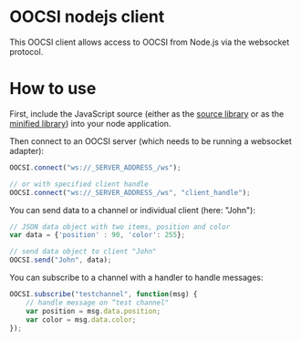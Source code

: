 # OOCSI nodejs client

This OOCSI client allows access to OOCSI from Node.js via the websocket protocol. 

# How to use

First, include the JavaScript source (either as the [source library](https://github.com/iddi/oocsi-nodejs/blob/master/dist/oocsi-nodejs.js) or as the [minified library](https://github.com/iddi/oocsi-nodejs/blob/master/dist/oocsi-nodejs.min.js)) into your node application.

Then connect to an OOCSI server (which needs to be running a websocket adapter):

```javascript
OOCSI.connect("ws://_SERVER_ADDRESS_/ws");

// or with specified client handle
OOCSI.connect("ws://_SERVER_ADDRESS_/ws", "client_handle");
```
 

You can send data to a channel or individual client (here: "John"): 

```javascript
// JSON data object with two items, position and color
var data = {'position' : 90, 'color': 255};

// send data object to client "John"
OOCSI.send("John", data);
```

You can subscribe to a channel with a handler to handle messages:

```javascript
OOCSI.subscribe("testchannel", function(msg) {
	// handle message on “test channel"
	var position = msg.data.position;
	var color = msg.data.color;
});
```
